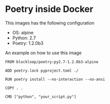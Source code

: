 Poetry inside Docker
====================

This images has the following configuration

- OS: alpine
- Python: 2.7
- Poetry: 1.2.0b3

An example on how to use this image

```
FROM blockloop/poetry:py2.7-1.2.0b3-alpine

ADD poetry.lock pyproject.toml ./

RUN poetry install --no-interaction --no-ansi

COPY . .

CMD ["python", "your_script.py"]
```
